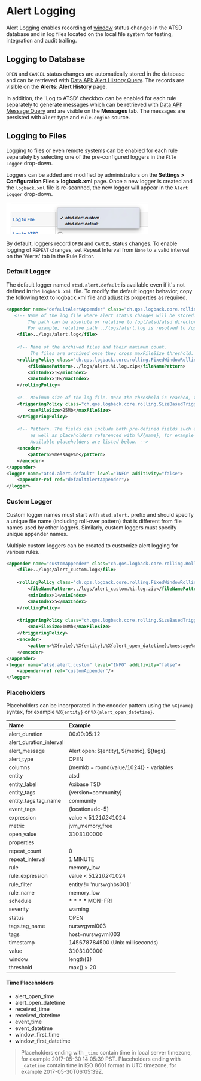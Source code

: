 # Alert Logging

Alert Logging enables recording of [window](window.md) status changes in the ATSD database and in log files located on the local file system for testing, integration and audit trailing.

## Logging to Database

`OPEN` and `CANCEL` status changes are automatically stored in the database and can be retrieved with [Data API: Alert History Query](../api/data/alerts/history-query.md). The records are visible on the **Alerts: Alert History** page.

In addition, the 'Log to ATSD' checkbox can be enabled for each rule separately to generate messages which can be retrieved with [Data API: Message Query](../api/data/messages/query.md) and are visible on the **Messages** tab. The messages are persisted with `alert` type and `rule-engine` source.

## Logging to Files

Logging to files or even remote systems can be enabled for each rule separately by selecting one of the pre-configured loggers in the `File Logger` drop-down.

Loggers can be added and modified by administrators on the **Settings > Configuration Files > logback.xml** page. Once a new logger is created and the `logback.xml` file is re-scanned, the new logger will appear in the `Alert Logger` drop-down.

![](images/logging-loggers.png)

By default, loggers record `OPEN` and `CANCEL` status changes. To enable logging of `REPEAT` changes, set Repeat Interval from `None` to a valid interval on the 'Alerts' tab in the Rule Editor.

### Default Logger

The default logger named `atsd.alert.default` is available even if it's not defined in the `logback.xml `file. To modify the default logger behavior, copy the following text to logback.xml file and adjust its properties as required.

```xml
<appender name="defaultAlertAppender" class="ch.qos.logback.core.rolling.RollingFileAppender">
   <!-- Name of the log file where alert status changes will be stored.
        The path can be absolute or relative to /opt/atsd/atsd directory.
        For example, relative path ../logs/alert.log is resolved to /opt/atsd/atsd/logs/alert.log.  -->
    <file>../logs/alert.log</file>

    <!-- Name of the archived files and their maximum count.
         The files are archived once they cross maxFileSize threshold. -->
    <rollingPolicy class="ch.qos.logback.core.rolling.FixedWindowRollingPolicy">
        <fileNamePattern>../logs/alert.%i.log.zip</fileNamePattern>
        <minIndex>1</minIndex>
        <maxIndex>10</maxIndex>
    </rollingPolicy>

    <!-- Maximum size of the log file. Once the threshold is reached, the files is compressed and rolled over. -->
    <triggeringPolicy class="ch.qos.logback.core.rolling.SizeBasedTriggeringPolicy">
        <maxFileSize>25Mb</maxFileSize>
    </triggeringPolicy>

    <!-- Pattern. The fields can include both pre-defined fields such as %date{ISO8601}, %level, %thread, %logger, %message%n
         as well as placeholders referenced with %X{name}, for example %X{entity} or %X{alert_open_datetime}.
         Available placeholders are listed below. -->
    <encoder>
        <pattern>%message%n</pattern>
    </encoder>
</appender>
<logger name="atsd.alert.default" level="INFO" additivity="false">
    <appender-ref ref="defaultAlertAppender"/>
</logger>
```

### Custom Logger

Custom logger names must start with `atsd.alert.` prefix and should specify a unique file name (including roll-over pattern) that is different from file names used by other loggers. Similarly, custom loggers must specify unique appender names.

Multiple custom loggers can be created to customize alert logging for various rules.

```xml
<appender name="customAppender" class="ch.qos.logback.core.rolling.RollingFileAppender">
    <file>../logs/alert_custom.log</file>

    <rollingPolicy class="ch.qos.logback.core.rolling.FixedWindowRollingPolicy">
        <fileNamePattern>../logs/alert_custom.%i.log.zip</fileNamePattern>
        <minIndex>1</minIndex>
        <maxIndex>5</maxIndex>
    </rollingPolicy>

    <triggeringPolicy class="ch.qos.logback.core.rolling.SizeBasedTriggeringPolicy">
        <maxFileSize>10Mb</maxFileSize>
    </triggeringPolicy>
    <encoder>
        <pattern>%X{rule},%X{entity},%X{alert_open_datetime},%message%n</pattern>
    </encoder>
</appender>
<logger name="atsd.alert.custom" level="INFO" additivity="false">
    <appender-ref ref="customAppender"/>
</logger>
```

### Placeholders

Placeholders can be incorporated in the encoder pattern using the `%X{name}` syntax, for example `%X{entity}` or `%X{alert_open_datetime}`.

**Name**|**Example**
:---|:---
alert_duration | 00:00:05:12
alert_duration_interval |
alert_message | Alert open: ${entity}, ${metric}, ${tags}.
alert_type | OPEN
columns | {memkb = round(value/1024)} - variables
entity | atsd
entity_label | Axibase TSD
entity_tags | {version=community}
entity_tags.tag_name | community
event_tags | {location=dc-5}
expression | value < 512*1024*1024
metric | jvm_memory_free
open_value | 3103100000
properties |
repeat_count | 0
repeat_interval | 1 MINUTE
rule | memory_low
rule_expression | value < 512*1024*1024
rule_filter | entity != 'nurswghbs001'
rule_name | memory_low
schedule | * * * * MON-FRI
severity | warning
status | OPEN
tags.tag_name | nurswgvml003
tags | host=nurswgvml003
timestamp | 145678784500 (Unix milliseconds)
value | 3103100000
window | length(1)
threshold | max() > 20

#### Time Placeholders

* alert_open_time
* alert_open_datetime
* received_time
* received_datetime
* event_time
* event_datetime
* window_first_time
* window_first_datetime

> Placeholders ending with `_time` contain time in local server timezone, for example 2017-05-30 14:05:39 PST.
> Placeholders ending with `_datetime` contain time in ISO 8601 format in UTC timezone, for example 2017-05-30T06:05:39Z.
